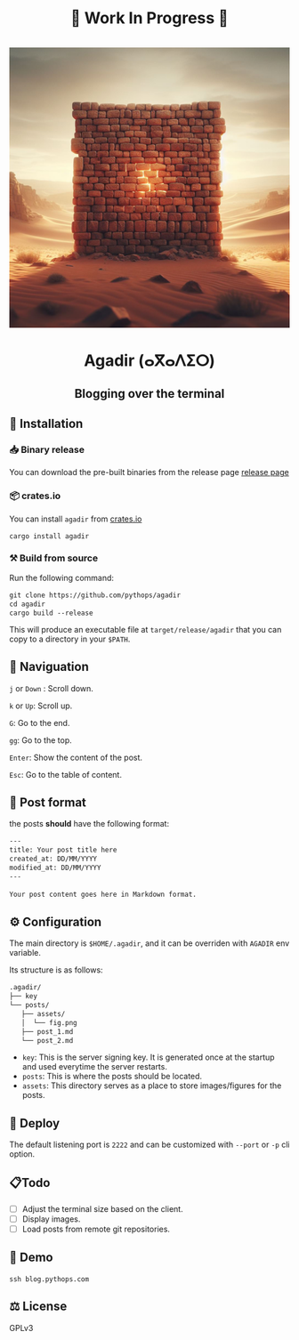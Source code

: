 <div align="center">
  <h1> 🚧 Work In Progress 🚧 </h1>
  <br>
  <img src="assets/logo.png"/>
  <br>
  <h1> Agadir (ⴰⴳⴰⴷⵉⵔ) </h1>
  <h2> Blogging over the terminal </h2>
</div>

## 🔌 Installation

### 📥 Binary release

You can download the pre-built binaries from the release page [release page](https://github.com/pythops/agadir/releases)

### 📦 crates.io

You can install `agadir` from [crates.io](https://crates.io/crates/agadir)

```shell
cargo install agadir
```

### ⚒️ Build from source

Run the following command:

```shell
git clone https://github.com/pythops/agadir
cd agadir
cargo build --release
```

This will produce an executable file at `target/release/agadir` that you can copy to a directory in your `$PATH`.

## 🛞 Naviguation

`j` or `Down` : Scroll down.

`k` or `Up`: Scroll up.

`G`: Go to the end.

`gg`: Go to the top.

`Enter`: Show the content of the post.

`Esc`: Go to the table of content.

## 📰 Post format

the posts **should** have the following format:

```
---
title: Your post title here
created_at: DD/MM/YYYY
modified_at: DD/MM/YYYY
---

Your post content goes here in Markdown format.
```

## ⚙️ Configuration

The main directory is `$HOME/.agadir`, and it can be overriden with `AGADIR` env variable.

Its structure is as follows:

```
.agadir/
├── key
└── posts/
   ├── assets/
   │  └── fig.png
   ├── post_1.md
   └── post_2.md
```

- `key`: This is the server signing key. It is generated once at the startup and used everytime the server restarts.
- `posts`: This is where the posts should be located.
- `assets`: This directory serves as a place to store images/figures for the posts.

## 🚀 Deploy

The default listening port is `2222` and can be customized with `--port` or `-p` cli option.

## 📋Todo

- [ ] Adjust the terminal size based on the client.
- [ ] Display images.
- [ ] Load posts from remote git repositories.

## 📸 Demo

```
ssh blog.pythops.com
```

## ⚖️ License

GPLv3
